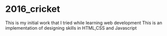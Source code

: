 # 2016_cricket
This is my initial work that I tried while learning web development
This is an implementation of designing skills in HTML,CSS and Javascript
